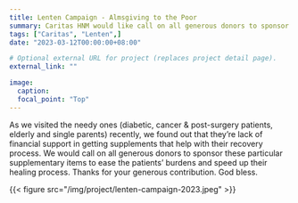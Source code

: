 ```yaml
---
title: Lenten Campaign - Almsgiving to the Poor
summary: Caritas HNM would like call on all generous donors to sponsor these particular supplementary items to ease the patients’ burdens and speed up their healing process.
tags: ["Caritas", "Lenten",]
date: "2023-03-12T00:00:00+08:00"

# Optional external URL for project (replaces project detail page).
external_link: ""

image:
  caption:
  focal_point: "Top"
---
```

As we visited the needy ones (diabetic, cancer & post-surgery patients, elderly and single parents) recently, we found out that they’re lack of financial support in getting supplements that help with their recovery process. We would call on all generous donors to sponsor these particular supplementary items to ease the patients’ burdens and speed up their healing process. Thanks for your generous contribution. God bless.

{{< figure src="/img/project/lenten-campaign-2023.jpeg" >}}
